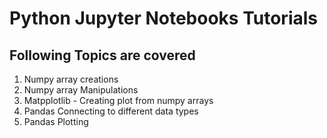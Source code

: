 # Python Jupyter Notebooks Tutorials

## Following Topics are covered

 1. Numpy array creations
 2. Numpy array Manipulations
 3. Matpplotlib - Creating plot from numpy arrays
 4. Pandas Connecting to different data types
 5. Pandas Plotting